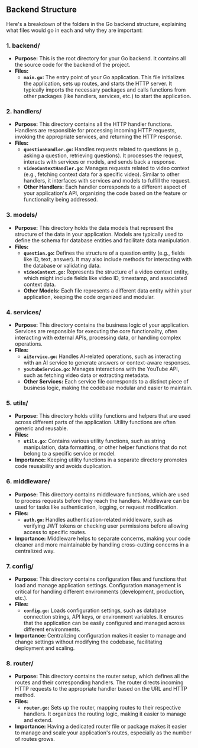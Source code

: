 ## Backend Structure

Here's a breakdown of the folders in the Go backend structure, explaining what files would go in each and why they are important:

### 1. **backend/**
   - **Purpose:** This is the root directory for your Go backend. It contains all the source code for the backend of the project.
   - **Files:**
     - **`main.go`:** The entry point of your Go application. This file initializes the application, sets up routes, and starts the HTTP server. It typically imports the necessary packages and calls functions from other packages (like handlers, services, etc.) to start the application.

### 2. **handlers/**
   - **Purpose:** This directory contains all the HTTP handler functions. Handlers are responsible for processing incoming HTTP requests, invoking the appropriate services, and returning the HTTP response.
   - **Files:**
     - **`questionHandler.go`:** Handles requests related to questions (e.g., asking a question, retrieving questions). It processes the request, interacts with services or models, and sends back a response.
     - **`videoContextHandler.go`:** Manages requests related to video context (e.g., fetching context data for a specific video). Similar to other handlers, it interfaces with services and models to fulfill the request.
     - **Other Handlers:** Each handler corresponds to a different aspect of your application's API, organizing the code based on the feature or functionality being addressed.

### 3. **models/**
   - **Purpose:** This directory holds the data models that represent the structure of the data in your application. Models are typically used to define the schema for database entities and facilitate data manipulation.
   - **Files:**
     - **`question.go`:** Defines the structure of a question entity (e.g., fields like ID, text, answer). It may also include methods for interacting with the database or validating data.
     - **`videoContext.go`:** Represents the structure of a video context entity, which might include fields like video ID, timestamp, and associated context data.
     - **Other Models:** Each file represents a different data entity within your application, keeping the code organized and modular.

### 4. **services/**
   - **Purpose:** This directory contains the business logic of your application. Services are responsible for executing the core functionality, often interacting with external APIs, processing data, or handling complex operations.
   - **Files:**
     - **`aiService.go`:** Handles AI-related operations, such as interacting with an AI service to generate answers or context-aware responses.
     - **`youtubeService.go`:** Manages interactions with the YouTube API, such as fetching video data or extracting metadata.
     - **Other Services:** Each service file corresponds to a distinct piece of business logic, making the codebase modular and easier to maintain.

### 5. **utils/**
   - **Purpose:** This directory holds utility functions and helpers that are used across different parts of the application. Utility functions are often generic and reusable.
   - **Files:**
     - **`utils.go`:** Contains various utility functions, such as string manipulation, data formatting, or other helper functions that do not belong to a specific service or model.
   - **Importance:** Keeping utility functions in a separate directory promotes code reusability and avoids duplication.

### 6. **middleware/**
   - **Purpose:** This directory contains middleware functions, which are used to process requests before they reach the handlers. Middleware can be used for tasks like authentication, logging, or request modification.
   - **Files:**
     - **`auth.go`:** Handles authentication-related middleware, such as verifying JWT tokens or checking user permissions before allowing access to specific routes.
   - **Importance:** Middleware helps to separate concerns, making your code cleaner and more maintainable by handling cross-cutting concerns in a centralized way.

### 7. **config/**
   - **Purpose:** This directory contains configuration files and functions that load and manage application settings. Configuration management is critical for handling different environments (development, production, etc.).
   - **Files:**
     - **`config.go`:** Loads configuration settings, such as database connection strings, API keys, or environment variables. It ensures that the application can be easily configured and managed across different environments.
   - **Importance:** Centralizing configuration makes it easier to manage and change settings without modifying the codebase, facilitating deployment and scaling.

### 8. **router/**
   - **Purpose:** This directory contains the router setup, which defines all the routes and their corresponding handlers. The router directs incoming HTTP requests to the appropriate handler based on the URL and HTTP method.
   - **Files:**
     - **`router.go`:** Sets up the router, mapping routes to their respective handlers. It organizes the routing logic, making it easier to manage and extend.
   - **Importance:** Having a dedicated router file or package makes it easier to manage and scale your application's routes, especially as the number of routes grows.
